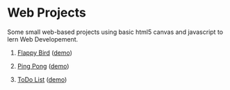 # Web Projects
Some small web-based projects using basic html5 canvas and javascript to lern Web Developement.

1. [Flappy Bird](./flappyBird) ([demo](https://tracy2811.github.io/web-based-projects/flappyBird/))

2. [Ping Pong](./pingpong) ([demo](https://tracy2811.github.io/web-based-projects/pingpong/))

3. [ToDo List](./todolist) ([demo](https://tracy2811.github.io/web-based-projects/todolist/))

